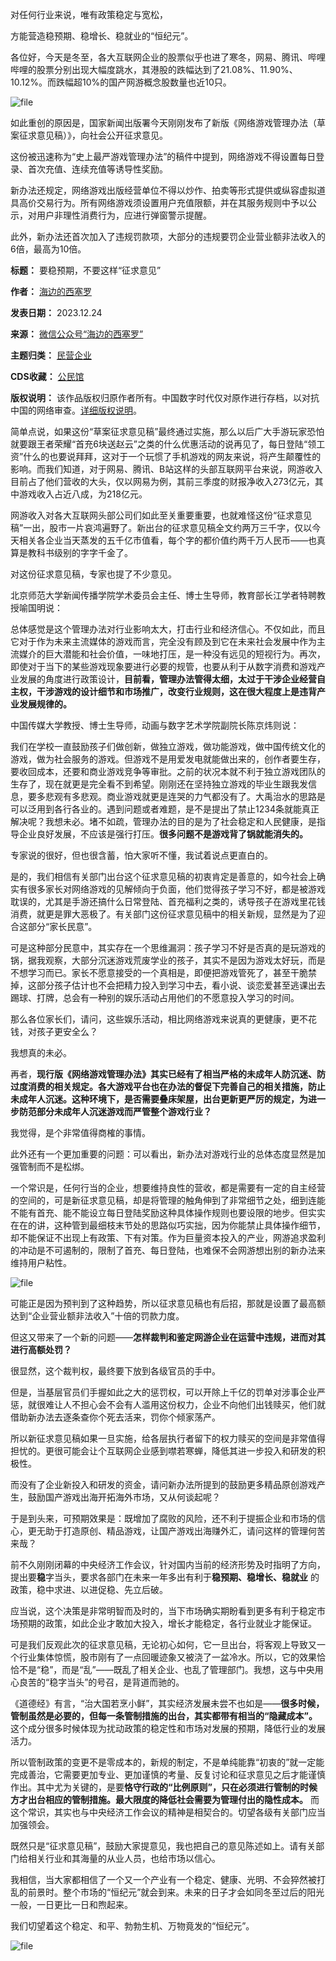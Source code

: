 对任何行业来说，唯有政策稳定与宽松，


方能营造稳预期、稳增长、稳就业的“恒纪元”。


各位好，今天是冬至，各大互联网企业的股票似乎也进了寒冬，网易、腾讯、哔哩哔哩的股票分别出现大幅度跳水，其港股的跌幅达到了21.08%、11.90%、10.12%。而跌幅超10%的国产网游概念股数量也近10只。


![file](https://chinadigitaltimes.net/chinese/files/2023/12/image-1703348600831.png)


如此重创的原因是，国家新闻出版署今天刚刚发布了新版《网络游戏管理办法（草案征求意见稿）》，向社会公开征求意见。


这份被迅速称为“史上最严游戏管理办法”的稿件中提到，网络游戏不得设置每日登录、首次充值、连续充值等诱导性奖励。


新办法还规定，网络游戏出版经营单位不得以炒作、拍卖等形式提供或纵容虚拟道具高价交易行为。所有网络游戏须设置用户充值限额，并在其服务规则中予以公示，对用户非理性消费行为，应进行弹窗警示提醒。


此外，新办法还首次加入了违规罚款项，大部分的违规要罚企业营业额非法收入的6倍，最高为10倍。




**标题：** 要稳预期，不要这样“征求意见”  

**作者：** [海边的西塞罗](https://chinadigitaltimes.net/space/海边的西塞罗)  

**发表日期：** 2023.12.24  

**来源：** [微信公众号“海边的西塞罗”](https://freewechat.com/a/MzI1NzE1ODc1MA==/2247536798/1)  

**主题归类：** [民营企业](https://chinadigitaltimes.net/space/民营企业)  

**CDS收藏：** [公民馆](https://chinadigitaltimes.net/space/%E5%85%AC%E6%B0%91%E9%A6%86)  

**版权说明：** 该作品版权归原作者所有。中国数字时代仅对原作进行存档，以对抗中国的网络审查。[详细版权说明](https://chinadigitaltimes.net/chinese/copyright)。


简单点说，如果这份“草案征求意见稿”最终通过实施，那么以后广大手游玩家恐怕就要跟王者荣耀“首充6块送赵云”之类的什么优惠活动的说再见了，每日登陆“领工资”什么的也要说拜拜，这对于一个玩惯了手机游戏的网友来说，将产生颠覆性的影响。而我们知道，对于网易、腾讯、B站这样的头部互联网平台来说，网游收入目前占了他们营收的大头，仅以网易为例，其前三季度的财报净收入273亿元，其中游戏收入占近八成，为218亿元。


网游收入对各大互联网头部公司们如此至关重要重要，也就难怪这份“征求意见稿”一出，股市一片哀鸿遍野了。新出台的征求意见稿全文约两万三千字，仅以今天相关各企业当天蒸发的五千亿市值看，每个字的都价值约两千万人民币——也真算是教科书级别的字字千金了。


对这份征求意见稿，专家也提了不少意见。


北京师范大学新闻传播学院学术委员会主任、博士生导师，教育部长江学者特聘教授喻国明说：


总体感觉是这个管理办法对行业影响太大，打击行业和经济信心。不仅如此，而且它对于作为未来主流媒体的游戏而言，完全没有顾及到它在未来社会发展中作为主流媒介的巨大潜能和社会价值，一味地打压，是一种没有远见的短视行为。再次，即使对于当下的某些游戏现象要进行必要的规管，也要从利于从数字消费和游戏产业发展的角度进行政策设计，**目前看，管理办法管得太细，太过于干涉企业经营自主权，干涉游戏的设计细节和市场推广，改变行业规则，这在很大程度上是违背产业发展规律的。** 


中国传媒大学教授、博士生导师，动画与数字艺术学院副院长陈京炜则说：


我们在学校一直鼓励孩子们做创新，做独立游戏，做功能游戏，做中国传统文化的游戏，做为社会服务的游戏。但游戏不是用爱发电就能做出来的，创作者要生存，要收回成本，还要和商业游戏竞争等审批。之前的状况本就不利于独立游戏团队的生存了，现在就更是完全看不到希望。刚刚还在坚持独立游戏的毕业生跟我发信息，要多悲观有多悲观。商业游戏就更是连哭的力气都没有了。大禹治水的思路是可以泛用到各行各业的。遇到问题或者难题，是不是提出了禁止1234条就能真正解决呢？我想未必。堵不如疏，管理办法的目的是为了社会稳定和人民健康，是指导企业良好发展，不应该是强行打压。**很多问题不是游戏背了锅就能消失的。** 


专家说的很好，但也很含蓄，怕大家听不懂，我试着说点更直白的。


是的，我们相信有关部门出台这个征求意见稿的初衷肯定是善意的，如今社会上确实有很多家长对网络游戏的见解倾向于负面，他们觉得孩子学习不好，都是被游戏耽误的，尤其是手游还搞什么日常登陆、首充福利之类的，诱导孩子在游戏里花钱消费，就更是罪大恶极了。有关部门这份征求意见稿中的相关新规，显然是为了迎合这部分“家长民意”。


可是这种部分民意中，其实存在一个思维漏洞：孩子学习不好是否真的是玩游戏的锅，据我观察，大部分沉迷游戏荒废学业的孩子，其实不是因为游戏太好玩，而是不想学习而已。家长不愿意接受的一个真相是，即便把游戏管死了，甚至干脆禁掉，这部分孩子估计也不会把精力投入到学习中去，看小说、谈恋爱甚至逃课出去踢球、打牌，总会有一种别的娱乐活动占用他们的不愿意投入学习的时间。


那么各位家长们，请问，这些娱乐活动，相比网络游戏来说真的更健康，更不花钱，对孩子更安全么？


我想真的未必。


再者，**现行版《网络游戏管理办法》其实已经有了相当严格的未成年人防沉迷、防过度消费的相关规定。各大游戏平台也在办法的督促下完善自己的相关措施，防止未成年人沉迷。这种环境下，是否需要叠床架屋，出台更新更严厉的规定，为进一步防范部分未成年人沉迷游戏而严管整个游戏行业？** 


我觉得，是个非常值得商榷的事情。


此外还有一个更加重要的问题：可以看出，新办法对游戏行业的总体态度显然是加强管制而不是松绑。


一个常识是，任何行当的企业，想要维持良性的营收，都是需要有一定的自主经营的空间的，可是新征求意见稿，却是将管理的触角伸到了非常细节之处，细到连能不能有首充、能不能设立每日登陆奖励这种具体操作规则也要设限的地步。但实实在在的讲，这种管到最细枝末节处的思路似巧实拙，因为你能禁止具体操作细节，却不能保证不出现上有政策、下有对策。作为巨量资本投入的产业，网游追求盈利的冲动是不可遏制的，限制了首充、每日登陆，也难保不会网游想出别的新办法来维持用户粘性。


![file](https://chinadigitaltimes.net/chinese/files/2023/12/image-1703348628262.png)


可能正是因为预判到了这种趋势，所以征求意见稿也有后招，那就是设置了最高额达到“企业营业额非法收入”十倍的罚款力度。


但这又带来了一个新的问题——**怎样裁判和鉴定网游企业在运营中违规，进而对其进行高额处罚？** 


很显然，这个裁判权，最终要下放到各级官员的手中。


但是，当基层官员们手握如此之大的惩罚权，可以开除上千亿的罚单对涉事企业严惩，就很难让人不担心会不会有人滥用这份权力，企业不向他们出钱赎买，他们就借助新办法去逐条查你个死去活来，罚你个倾家荡产。


所以新征求意见稿如果一旦实施，给各层执行者留下的权力赎买的空间是非常值得担忧的。更很可能会让个互联网企业感到噤若寒蝉，降低其进一步投入和研发的积极性。


而没有了企业新投入和研发的资金，请问新办法所提到的鼓励更多精品原创游戏产生，鼓励国产游戏出海开拓海外市场，又从何谈起呢？


于是到头来，可预期效果是：既增加了腐败的风险，还不利于提振企业和市场的信心，更无助于打造原创、精品游戏，让国产游戏出海赚外汇，请问这样的管理何苦来哉？


前不久刚刚闭幕的中央经济工作会议，针对国内当前的经济形势及时指明了方向，提出要**稳**字当头，要求各部门在未来一年多出有利于**稳预期、稳增长、稳就业** 的政策，稳中求进、以进促稳、先立后破。


应当说，这个决策是非常明智而及时的，当下市场确实期盼看到更多有利于稳定市场预期的政策，如此企业才敢加大投入，增长才能稳定，各行业就业才能保证。


可是我们反观此次的征求意见稿，无论初心如何，它一旦出台，将客观上导致又一个行业集体惊慌，股市刚有了一点回暖迹象又被浇了一盆冷水。所以，它的效果恰恰不是“稳”，而是“乱”——既乱了相关企业、也乱了管理部门。我想，这与中央用心良苦的“稳字当头”的号召，是背道而驰的。


《道德经》有言，“治大国若烹小鲜”，其实经济发展未尝不也如是——**很多时候，管制虽然是必要的，但每一条管制措施的出台，其实都带有相当的“隐藏成本”。** 这个成分很多时候体现为扰动政策的稳定性和市场对发展的预期，降低行业的发展活力。


所以管制政策的变更不是零成本的，新规的制定，不是单纯能靠“初衷的”就一定能完成善治，它需要更加专业、更加谨慎的考量、反复讨论和征求意见之后才能谨慎作出。其中尤为关键的，是要**恪守行政的“比例原则”，只在必须进行管制的时候方才出台相应的管制措施。最大限度的降低社会需要为管理付出的隐性成本。** 而这个常识，其实也与中央经济工作会议的精神是相契合的。切望各级有关部门应当加强领会。


既然只是“征求意见稿”，鼓励大家提意见，我也把自己的意见陈述如上。请有关部门给相关行业和其海量的从业人员，也给市场以信心。


我相信，当大家都相信了一个又一个产业有一个稳定、健康、光明、不会猝然被打乱的前景时。整个市场的“恒纪元”就会到来。未来的日子才会如同冬至过后的阳光一般，一日更比一日和煦起来。


我们切望着这个稳定、和平、勃勃生机、万物竟发的“恒纪元”。


![file](https://chinadigitaltimes.net/chinese/files/2023/12/image-1703348638153.png)

